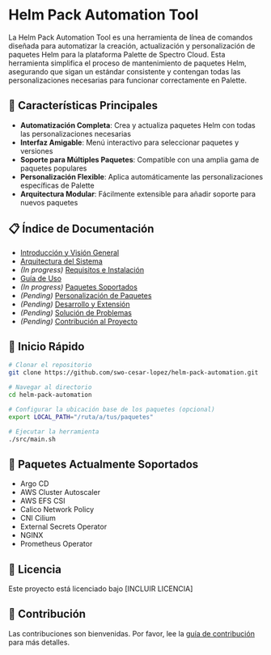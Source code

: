 # Helm Pack Automation Tool

La Helm Pack Automation Tool es una herramienta de línea de comandos diseñada para automatizar la creación, actualización y personalización de paquetes Helm para la plataforma Palette de Spectro Cloud. Esta herramienta simplifica el proceso de mantenimiento de paquetes Helm, asegurando que sigan un estándar consistente y contengan todas las personalizaciones necesarias para funcionar correctamente en Palette.

## 🚀 Características Principales

- **Automatización Completa**: Crea y actualiza paquetes Helm con todas las personalizaciones necesarias
- **Interfaz Amigable**: Menú interactivo para seleccionar paquetes y versiones
- **Soporte para Múltiples Paquetes**: Compatible con una amplia gama de paquetes populares
- **Personalización Flexible**: Aplica automáticamente las personalizaciones específicas de Palette
- **Arquitectura Modular**: Fácilmente extensible para añadir soporte para nuevos paquetes

## 📋 Índice de Documentación

- [Introducción y Visión General](docs/introduction.md)
- [Arquitectura del Sistema](docs/architecture.md)
- *(In progress)* [Requisitos e Instalación](docs/installation.md)
- [Guía de Uso](docs/usage.md)
- *(In progress)* [Paquetes Soportados](docs/supported-packages.md)
- *(Pending)* [Personalización de Paquetes](docs/customization.md)
- *(Pending)* [Desarrollo y Extensión](docs/development.md)
- *(Pending)* [Solución de Problemas](docs/troubleshooting.md)
- *(Pending)* [Contribución al Proyecto](docs/contributing.md)

## 🚀 Inicio Rápido

```bash
# Clonar el repositorio
git clone https://github.com/swo-cesar-lopez/helm-pack-automation.git

# Navegar al directorio
cd helm-pack-automation

# Configurar la ubicación base de los paquetes (opcional)
export LOCAL_PATH="/ruta/a/tus/paquetes"

# Ejecutar la herramienta
./src/main.sh
```

## 🧰 Paquetes Actualmente Soportados

- Argo CD
- AWS Cluster Autoscaler
- AWS EFS CSI
- Calico Network Policy
- CNI Cilium
- External Secrets Operator
- NGINX
- Prometheus Operator

## 📝 Licencia

Este proyecto está licenciado bajo [INCLUIR LICENCIA]

## 🤝 Contribución

Las contribuciones son bienvenidas. Por favor, lee la [guía de contribución](docs/contributing.md) para más detalles.
